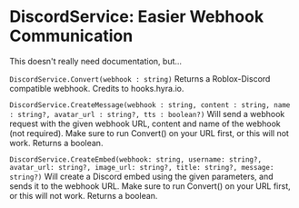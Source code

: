 # DiscordService: Easier Webhook Communication

This doesn't really need documentation, but...

```DiscordService.Convert(webhook : string)```
Returns a Roblox-Discord compatible webhook. Credits to hooks.hyra.io.

```DiscordService.CreateMessage(webhook : string, content : string, name : string?, avatar_url : string?, tts : boolean?)```
Will send a webhook request with the given webhook URL, content and name of the webhook (not required). Make sure to run Convert() on your URL first, or this will not work. Returns a boolean.

```DiscordService.CreateEmbed(webhook: string, username: string?, avatar_url: string?, image_url: string?, title: string?, message: string?)```
Will create a Discord embed using the given parameters, and sends it to the webhook URL. Make sure to run Convert() on your URL first, or this will not work. Returns a boolean.
